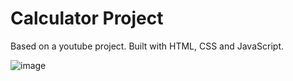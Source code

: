 # Calculator Project
Based on a youtube project. Built with HTML, CSS and JavaScript.

![image](https://user-images.githubusercontent.com/67469148/125964052-6d88e1e0-c2bc-4e99-9474-ecd4006a4669.png)
